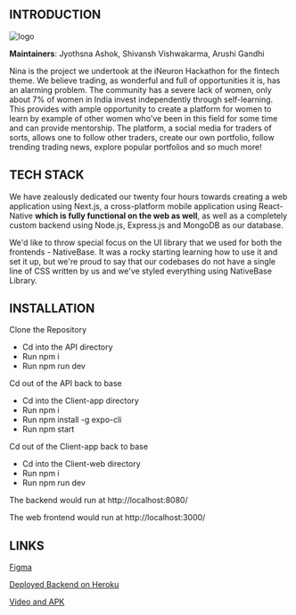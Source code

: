 ## INTRODUCTION


![logo](https://user-images.githubusercontent.com/75487137/177027630-b0764711-8537-46c1-8564-2db1d4358216.png)

**Maintainers**: Jyothsna Ashok, Shivansh Vishwakarma, Arushi Gandhi

Nina is the project we undertook at the iNeuron Hackathon for the fintech theme. We believe trading, as wonderful and full of opportunities it is, has an alarming problem. The community has a severe lack of women, only about 7% of women in India invest independently through self-learning. This provides with ample opportunity to create a platform for women to learn by example of other women who've been in this field for some time and can provide mentorship. The platform, a social media for traders of sorts, allows one to follow other traders, create our own portfolio, follow trending trading news, explore popular portfolios and so much more!

## TECH STACK

We have zealously dedicated our twenty four hours towards creating a web application using Next.js, a cross-platform mobile application using React-Native **which is fully functional on the web as well**, as well as a completely custom backend using Node.js, Express.js and MongoDB as our database.

We'd like to throw special focus on the UI library that we used for both the frontends - NativeBase. It was a rocky starting learning how to use it and set it up, but we're proud to say that our codebases do not have a single line of CSS written by us and we've styled everything using NativeBase Library.

## INSTALLATION

Clone the Repository

-   Cd into the API directory
-   Run npm i
-   Run npm run dev

Cd out of the API back to base

-   Cd into the Client-app directory
-   Run npm i
-   Run npm install -g expo-cli
-   Run npm start

Cd out of the Client-app back to base

-   Cd into the Client-web directory
-   Run npm i
-   Run npm run dev

The backend would run at http://localhost:8080/

The web frontend would run at http://localhost:3000/

## LINKS

[Figma](https://www.figma.com/file/NgiDQ4iKnpl3BmkTpykSgF/Untitled?node-id=45%3A1203)

[Deployed Backend on Heroku](https://nina-app.herokuapp.com)

[Video and APK](https://drive.google.com/drive/folders/1lPUrHgElHWzn3LGM35ZinZdR_Vp4gMIW)
